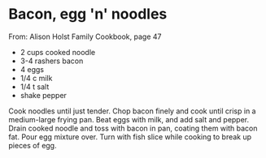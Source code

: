 # Bacon, egg 'n' noodles
From: Alison Holst Family Cookbook, page 47

* 2 cups cooked noodle
* 3-4 rashers bacon
* 4 eggs
* 1/4 c milk
* 1/4 t salt
* shake pepper

Cook noodles until just tender.  Chop bacon finely and cook until crisp in a medium-large frying pan.  Beat eggs with milk, and add salt and pepper.  Drain cooked noodle and toss with bacon in pan, coating them with bacon fat.  Pour egg mixture over.  Turn with fish slice while cooking to break up pieces of egg.


